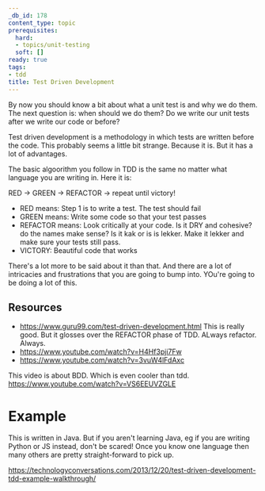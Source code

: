 ```yaml
---
_db_id: 178
content_type: topic
prerequisites:
  hard:
  - topics/unit-testing
  soft: []
ready: true
tags:
- tdd
title: Test Driven Development
---
```


By now you should know a bit about what a unit test is and why we do them. The next question is: when should we do them? Do we write our unit tests after we write our code or before?

Test driven development is a methodology in which tests are written before the code. This probably seems a little bit strange. Because it is. But it has a lot of advantages.

The basic algoorithm you follow in TDD is the same no matter what language you are writing in. Here it is:

RED -> GREEN -> REFACTOR -> repeat until victory!

- RED means: Step 1 is to write a test. The test should fail
- GREEN means: Write some code so that your test passes
- REFACTOR means: Look critically at your code. Is it DRY and cohesive? do the names make sense? Is it kak or is is lekker. Make it lekker and make sure your tests still pass.
- VICTORY: Beautiful code that works

There's a lot more to be said about it than that. And there are a lot of intricacies and frustrations that you are going to bump into. YOu're going to be doing a lot of this.

## Resources

- https://www.guru99.com/test-driven-development.html This is really good. But it glosses over the REFACTOR phase of TDD. ALways refactor. Always.
- https://www.youtube.com/watch?v=H4Hf3pji7Fw
- https://www.youtube.com/watch?v=3vuW4lFdAxc

This video is about BDD. Which is even cooler than tdd. https://www.youtube.com/watch?v=VS6EEUVZGLE

# Example

This is written in Java. But if you aren't learning Java, eg if you are writing Python or JS instead, don't be scared! Once you know one language then many others are pretty straight-forward to pick up.

https://technologyconversations.com/2013/12/20/test-driven-development-tdd-example-walkthrough/